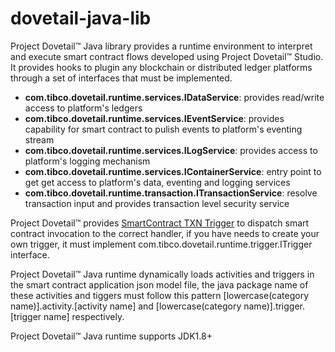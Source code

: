 # dovetail-java-lib

Project Dovetail™ Java library provides a runtime environment to interpret and execute smart contract flows developed using Project Dovetail™ Studio. It provides hooks to plugin any blockchain or distributed ledger platforms through a set of interfaces that must be implemented.

- **com.tibco.dovetail.runtime.services.IDataService**: provides read/write access to platform's ledgers 
- **com.tibco.dovetail.runtime.services.IEventService**: provides capability for smart contract to pulish events to platform's eventing stream
- **com.tibco.dovetail.runtime.services.ILogService**: provides access to platform's logging mechanism
- **com.tibco.dovetail.runtime.services.IContainerService**: entry point to get get access to platform's data, eventing and logging services
- **com.tibco.dovetail.runtime.transaction.ITransactionService**: resolve transaction input and provides transaction level security service

Project Dovetail™ provides [SmartContract TXN Trigger](https://github.com/TIBCOSoftware/dovetail-contrib/tree/master/SmartContract/trigger/transaction) to dispatch smart contract invocation to the correct handler, if you have needs to create your own trigger, it must implement com.tibco.dovetail.runtime.trigger.ITrigger interface.

Project Dovetail™ Java runtime dynamically loads activities and triggers in the smart contract application json model file, the java package name of these activities and tiggers must follow this pattern [lowercase(category name)].activity.[activity name] and [lowercase(category name)].trigger.[trigger name] respectively.

Project Dovetail™ Java runtime supports JDK1.8+



